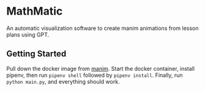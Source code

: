 # MathMatic
An automatic visualization software to create manim animations from lesson plans using GPT.

## Getting Started
Pull down the docker image from [manim](https://hub.docker.com/r/manimcommunity/manim#docker). Start the docker container, install pipenv, then run ```pipenv shell``` followed by ```pipenv install```. Finally, run ```python main.py```, and everything should work.
